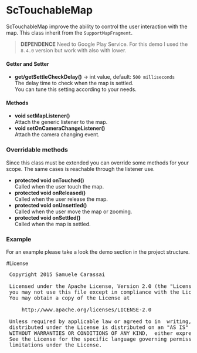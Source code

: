 # ScTouchableMap
ScTouchableMap improve the ability to control the user interaction with the map.
This class inherit from the <code>SupportMapFragment</code>.

> **DEPENDENCE**
> Need to Google Play Service.
> For this demo I used the <code>8.4.0</code> version but work with also with lower.

#### Getter and Setter
- **get/getSettleCheckDelay()**  -> int value, default: <code>500 milliseconds</code><br />
The delay time to check when the map is settled.<br />
You can tune this setting according to your needs.

#### Methods
- **void setMapListener()**<br />
Attach the generic listener to the map.
- **void setOnCameraChangeListener()**<br />
Attach the camera changing event.

### Overridable methods
Since this class must be extended you can override some methods for your scope.
The same cases is reachable through the listener use.

- **protected void onTouched()**<br />
Called when the user touch the map.
- **protected void onReleased()**<br />
Called when the user release the map.
- **protected void onUnsettled()**<br />
Called when the user move the map or zooming.
- **protected void onSettled()**<br />
Called when the map is settled.

### Example
For an example please take a look the demo section in the project structure.

#License
<pre>
 Copyright 2015 Samuele Carassai

 Licensed under the Apache License, Version 2.0 (the "License");
 you may not use this file except in compliance with the License.
 You may obtain a copy of the License at

     http://www.apache.org/licenses/LICENSE-2.0

 Unless required by applicable law or agreed to in  writing, software
 distributed under the License is distributed on an "AS IS" BASIS,
 WITHOUT WARRANTIES OR CONDITIONS OF ANY KIND,  either express or implied.
 See the License for the specific language governing permissions and
 limitations under the License.
</pre>
